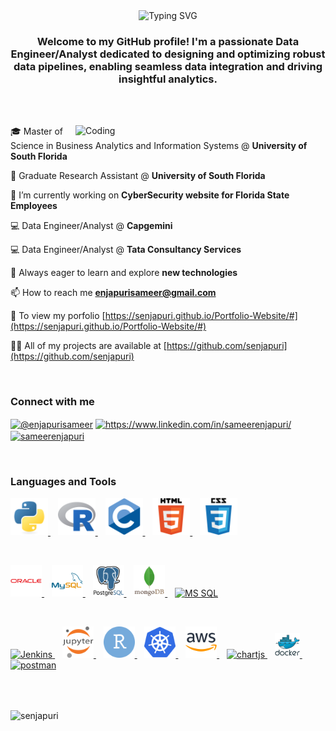 <div align="center">
  <img src="https://readme-typing-svg.demolab.com?font=Fira+Code&weight=500&size=24&duration=3000&pause=1000&center=true&vCenter=true&width=500&lines=Hi👋,+I'm+Sameer+Enjapuri" alt="Typing SVG">
</div>

<h3 align="center">Welcome to my GitHub profile! I'm a passionate Data Engineer/Analyst dedicated to designing and optimizing robust data pipelines, enabling seamless data integration and driving insightful analytics.</h3>

<br><br>

<img align="right" alt="Coding" width="400" src="https://camo.githubusercontent.com/7de37139d0b4c1ce40865e799b446c0e963a3dd8fb68d239707237c40604fa3d/68747470733a2f2f63646e2e6472696262626c652e636f6d2f75736572732f3733303730332f73637265656e73686f74732f363538313234332f6176656e746f2e676966">


🎓 Master of Science in Business Analytics and Information Systems @ **University of South Florida**

💼 Graduate Research Assistant @ **University of South Florida**

🔭 I’m currently working on **CyberSecurity website for Florida State Employees**

💻 Data Engineer/Analyst @ **Capgemini**

💻 Data Engineer/Analyst @ **Tata Consultancy Services**

🌱 Always eager to learn and explore **new technologies**

📫 How to reach me **enjapurisameer@gmail.com**

📄 To view my porfolio [https://senjapuri.github.io/Portfolio-Website/#](https://senjapuri.github.io/Portfolio-Website/#)

👨‍💻 All of my projects are available at [https://github.com/senjapuri](https://github.com/senjapuri)

<!--⚡ Fun fact **I am Funny**-->

<br/>

<h3 align="left">Connect with me</h3>
<p align="left">
<a href="https://twitter.com/@samenjapuri" target="blank"><img align="center" src="https://raw.githubusercontent.com/rahuldkjain/github-profile-readme-generator/master/src/images/icons/Social/twitter.svg" alt="@enjapurisameer" height="30" width="40" /></a>
<a href="https://linkedin.com/in/sameerenjapuri/" target="blank"><img align="center" src="https://raw.githubusercontent.com/rahuldkjain/github-profile-readme-generator/master/src/images/icons/Social/linked-in-alt.svg" alt="https://www.linkedin.com/in/sameerenjapuri/" height="30" width="40" /></a>
<a href="https://public.tableau.com/app/profile/sameer.krishna.enjapuri/vizzes" target="blank"><img align="center" src="https://camo.githubusercontent.com/b02eca6d76c131e6b6316807fb7d1b1bee359853b88ec8d18cba7a68cbec9d0c/68747470733a2f2f63646e6c2e74626c7366742e636f6d2f73697465732f64656661756c742f66696c65732f70616765732f7461626c6561756c6f676f5f686967687265732e706e67" alt="sameerenjapuri" height="60" width="80" /></a>
  
</a>

</p>

<br/>

<h3 align="left">Languages and Tools</h3>

<p align="left">
  <a href="https://www.python.org" target="_blank" rel="noreferrer"> <img src="https://raw.githubusercontent.com/devicons/devicon/master/icons/python/python-original.svg" alt="Python" height="60"/> </a> &nbsp;&nbsp;
  <a href="https://www.r-project.org/" target="_blank" rel="noreferrer"> <img src="https://raw.githubusercontent.com/devicons/devicon/master/icons/r/r-original.svg" alt="R" height="60"/> </a> &nbsp;&nbsp;
  <a href="https://en.wikipedia.org/wiki/C_(programming_language)" target="_blank" rel="noreferrer"> <img src="https://raw.githubusercontent.com/devicons/devicon/master/icons/c/c-original.svg" alt="C" height="60"/> </a> &nbsp;&nbsp;
  <a href="https://developer.mozilla.org/en-US/docs/Web/HTML" target="_blank" rel="noreferrer"> <img src="https://raw.githubusercontent.com/devicons/devicon/master/icons/html5/html5-original-wordmark.svg" alt="HTML" height="60"/> </a> &nbsp;&nbsp;
  <a href="https://developer.mozilla.org/en-US/docs/Web/CSS" target="_blank" rel="noreferrer"> <img src="https://raw.githubusercontent.com/devicons/devicon/master/icons/css3/css3-original-wordmark.svg" alt="CSS" height="60"/> </a>
</p>

<br/>
<p align="left">
  <a href="https://www.oracle.com" target="_blank" rel="noreferrer"> <img src="https://raw.githubusercontent.com/devicons/devicon/master/icons/oracle/oracle-original.svg" alt="Oracle" height="50"/> </a> &nbsp;&nbsp;
  <a href="https://www.mysql.com" target="_blank" rel="noreferrer"> <img src="https://raw.githubusercontent.com/devicons/devicon/master/icons/mysql/mysql-original-wordmark.svg" alt="MySQL" height="50"/> </a> &nbsp;&nbsp;
  <a href="https://www.postgresql.org" target="_blank" rel="noreferrer"> <img src="https://raw.githubusercontent.com/devicons/devicon/master/icons/postgresql/postgresql-original-wordmark.svg" alt="PostgreSQL" height="50"/> </a> &nbsp;&nbsp;
  <a href="https://www.mongodb.com" target="_blank" rel="noreferrer"> <img src="https://raw.githubusercontent.com/devicons/devicon/master/icons/mongodb/mongodb-original-wordmark.svg" alt="MongoDB" height="50"/> </a> &nbsp;&nbsp;
  <a href="https://www.microsoft.com/en-us/sql-server" target="_blank" rel="noreferrer"> <img src="https://www.svgrepo.com/show/303229/microsoft-sql-server-logo.svg" alt="MS SQL" height="50"/> </a>
</p>

<br/>
<p align="left">
  <a href="https://www.jenkins.io" target="_blank" rel="noreferrer"> <img src="https://www.vectorlogo.zone/logos/jenkins/jenkins-icon.svg" alt="Jenkins" height="50"/> </a> &nbsp;&nbsp;
  <a href="https://jupyter.org/" target="_blank" rel="noreferrer"> <img src="https://raw.githubusercontent.com/devicons/devicon/master/icons/jupyter/jupyter-original-wordmark.svg" alt="Jupyter Notebook" height="50"/> </a> &nbsp;&nbsp;
  <a href="https://www.rstudio.com/" target="_blank" rel="noreferrer"> <img src="https://raw.githubusercontent.com/devicons/devicon/master/icons/rstudio/rstudio-original.svg" alt="RStudio" height="50"/> </a> &nbsp;&nbsp;
  <a href="https://kubernetes.io/" target="_blank" rel="noreferrer"> <img src="https://raw.githubusercontent.com/devicons/devicon/master/icons/kubernetes/kubernetes-plain.svg" alt="Kubernetes" height="50"/> </a> &nbsp;&nbsp;
  <a href="https://aws.amazon.com" target="_blank" rel="noreferrer"> <img src="https://raw.githubusercontent.com/devicons/devicon/master/icons/amazonwebservices/amazonwebservices-original-wordmark.svg" alt="AWS" height="50"/> </a> &nbsp;&nbsp;
  <a href="https://www.chartjs.org" target="_blank" rel="noreferrer"> <img src="https://www.chartjs.org/media/logo-title.svg" alt="chartjs" width="40" height="40"/> </a> &nbsp;&nbsp;
  <a href="https://www.docker.com/" target="_blank" rel="noreferrer"> <img src="https://raw.githubusercontent.com/devicons/devicon/master/icons/docker/docker-original-wordmark.svg" alt="docker" width="40" height="40"/> </a> &nbsp;&nbsp;
  <a href="https://postman.com" target="_blank" rel="noreferrer"> <img src="https://www.vectorlogo.zone/logos/getpostman/getpostman-icon.svg" alt="postman" width="40" height="40"/> </a>
</p>

<!--
<br/>
<p align="left">
  <a href="https://airflow.apache.org/" target="_blank" rel="noreferrer"> <img src="https://upload.vectorlogo.zone/logos/apache_airflow/images/feb34e92-3e24-4220-b490-45c9e64f70a6.svg" alt="Apache Airflow" height="50"/> </a>
  <a href="https://kafka.apache.org/" target="_blank" rel="noreferrer"> <img src="https://www.vectorlogo.zone/logos/apache_kafka/apache_kafka-icon.svg" alt="kafka" width="40" height="40"/> </a>
  <a href="https://www.informatica.com/" target="_blank" rel="noreferrer"> <img src="https://upload.vectorlogo.zone/logos/informatica/images/6b896cda-58af-4ab4-ae18-e8cc6c748001.svg" alt="Informatica" height="50"/> </a>
  <a href="https://www.confluent.io/" target="_blank" rel="noreferrer"> <img src="https://upload.vectorlogo.zone/logos/confluentio/images/c28e7e53-7229-4832-8f7e-5e0a6e8a64cb.svg" alt="Confluent Kafka" height="50"/> </a>
</p>


<br/>
<p align="left">
  <a href="https://www.tableau.com/" target="_blank" rel="noreferrer"> <img src="https://upload.vectorlogo.zone/logos/tableau/images/a1f0a1f0-a2ef-4f46-bab1-6c09b85c9945.svg" alt="Tableau" height="50"/> </a>
  <a href="https://powerbi.microsoft.com/" target="_blank" rel="noreferrer"> <img src="https://upload.vectorlogo.zone/logos/microsoft_powerbi/images/5d8e43d4-7b9d-4dd5-a8dd-0582c6f3a75e.svg" alt="Power BI" height="50"/> </a>
  <a href="https://www.microsoft.com/en-us/microsoft-365/excel" target="_blank" rel="noreferrer"> <img src="https://upload.vectorlogo.zone/logos/microsoft_excel/images/f682b0e3-9d6a-43e4-b8ec-282bb9b0f09f.svg" alt="Excel" height="50"/> </a>
  <a href="https://www.qlik.com" target="_blank" rel="noreferrer"> <img src="https://upload.vectorlogo.zone/logos/qlik/images/9d9c3a7f-5a36-429a-b528-2e99341a773a.svg" alt="Qlik Sense" height="50"/> </a>
  <a href="https://looker.com" target="_blank" rel="noreferrer"> <img src="https://upload.vectorlogo.zone/logos/looker/images/8b4a52a4-66d6-4a6b-8a8f-460d9dcd02d6.svg" alt="Looker Studio" height="50"/> </a>
  <a href="https://aws.amazon.com/quicksight/" target="_blank" rel="noreferrer"> <img src="https://upload.vectorlogo.zone/logos/amazon_quicksight/images/8e6b8c87-d2e0-4a83-8d9c-15f64e40fb08.svg" alt="Amazon QuickSight" height="50"/> </a>
  <a href="https://etlworks.com/" target="_blank" rel="noreferrer"> <img src="https://upload.vectorlogo.zone/logos/etlworks/images/0f94db19-0973-4cd8-8c53-73730c05e90e.svg" alt="ETL" height="50"/> </a>
  <a href="https://www.snowflake.com" target="_blank" rel="noreferrer"> <img src="https://upload.vectorlogo.zone/logos/snowflake/images/6fc8a852-4416-417b-99a0-f373290f30a8.svg



<p><img align="left" src="https://github-readme-stats.vercel.app/api/top-langs?username=senjapuri&show_icons=true&locale=en&layout=compact&theme=tokyonight" alt="senjapuri" /></p>

<p>&nbsp;<img align="center" src="https://github-readme-stats.vercel.app/api?username=senjapuri&show_icons=true&locale=en&theme=tokyonight" alt="senjapuri" /></p> -->

<br/>
<br/>
<p><img align="center" src="https://github-readme-streak-stats.herokuapp.com/?user=senjapuri&&theme=tokyonight" alt="senjapuri" /></p> 

